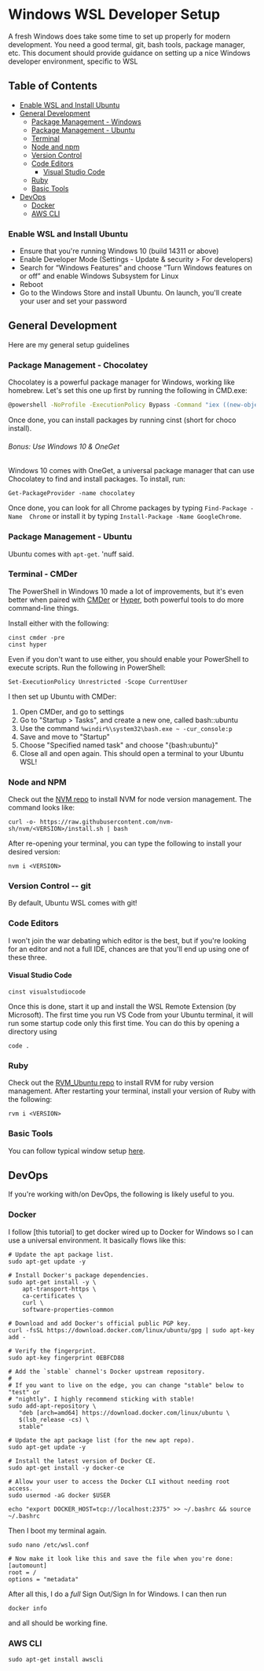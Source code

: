 # Windows WSL Developer Setup

A fresh Windows does take some time to set up properly for modern development.
You need a good termal, git, bash tools, package manager, etc. This document 
should provide guidance on setting up a nice Windows developer environment,
specific to WSL

## Table of Contents

- [Enable WSL and Install Ubuntu](#enable-wsl-and-install-ubuntu)
- [General Development](#general-development)
    - [Package Management - Windows](#package-management-chocolatey)
    - [Package Management - Ubuntu](#package-management-ubuntu)
    - [Terminal](#terminal-cmder)
    - [Node and npm](#node-and-npm)
    - [Version Control](#version-control-git)
    - [Code Editors](#code-editors)
        - [Visual Studio Code](#visual-studio-code)
    - [Ruby](#ruby)
    - [Basic Tools](#basic-tools)
- [DevOps](#devops)
    - [Docker](#docker)
    - [AWS CLI](#aws-cli)

### Enable WSL and Install Ubuntu

- Ensure that you're running Windows 10 (build 14311 or above)
- Enable Developer Mode (Settings - Update & security > For developers)
- Search for “Windows Features” and choose “Turn Windows features on or off” 
  and enable Windows Subsystem for Linux
- Reboot
- Go to the Windows Store and install Ubuntu. On launch, you'll create your user and set your password

## General Development

Here are my general setup guidelines

### Package Management - Chocolatey

Chocolatey is a powerful package manager for Windows, working like homebrew. 
Let's set this one up first by running the following in CMD.exe:

```bash
@powershell -NoProfile -ExecutionPolicy Bypass -Command "iex ((new-object net.webclient).DownloadString('https://chocolatey.org/install.ps1'))" && SET PATH=%PATH%;%ALLUSERSPROFILE%\chocolatey\bin
```

Once done, you can install packages by running cinst (short for choco install).

###### Bonus: Use Windows 10 & OneGet

Windows 10 comes with OneGet, a universal package manager that can use 
Chocolatey to find and install packages. To install, run:

```
Get-PackageProvider -name chocolatey
```

Once done, you can look for all Chrome packages by typing `Find-Package -Name 
Chrome` or install it by typing `Install-Package -Name GoogleChrome`.

### Package Management - Ubuntu

Ubuntu comes with `apt-get`. 'nuff said.

### Terminal - CMDer

The PowerShell in Windows 10 made a lot of improvements, but it's even better 
when paired with [CMDer](https://github.com/cmderdev/cmder) or 
[Hyper](https://hyper.is/), both powerful tools to do more command-line things.

Install either with the following:

```
cinst cmder -pre
cinst hyper
```

Even if you don't want to use either, you should enable your PowerShell to 
execute scripts. Run the following in PowerShell:

```
Set-ExecutionPolicy Unrestricted -Scope CurrentUser
```

I then set up Ubuntu with CMDer:

1. Open CMDer, and go to settings
2. Go to "Startup > Tasks", and create a new one, called bash::ubuntu
3. Use the command `%windir%\system32\bash.exe ~ -cur_console:p`
4. Save and move to "Startup"
5. Choose "Specified named task" and choose "{bash:ubuntu}"
6. Close all and open again. This should open a terminal to your Ubuntu WSL!

### Node and NPM

Check out the [NVM repo](https://github.com/nvm-sh/nvm#installation-and-update) 
to install NVM for node version management. The command looks like:

```
curl -o- https://raw.githubusercontent.com/nvm-sh/nvm/<VERSION>/install.sh | bash
```

After re-opening your terminal, you can type the following to install your desired 
version:

```
nvm i <VERSION>
```

### Version Control -- git

By default, Ubuntu WSL comes with git!

### Code Editors

I won't join the war debating which editor is the best, but if you're looking 
for an editor and not a full IDE, chances are that you'll end up using one of 
these three.

#### Visual Studio Code

```
cinst visualstudiocode
```

Once this is done, start it up and install the WSL Remote Extension (by 
Microsoft). The first time you run VS Code from your Ubuntu terminal, it will
run some startup code only this first time. You can do this by opening a 
directory using

```
code .
```

### Ruby

Check out the [RVM_Ubuntu repo](https://github.com/rvm/ubuntu_rvm#install) to
install RVM for ruby version management. After restarting your terminal, install
your version of Ruby with the following:

```
rvm i <VERSION>
```

### Basic Tools

You can follow typical window setup [here](../windows/README.md).

## DevOps

If you're working with/on DevOps, the following is likely useful to you.

### Docker

I follow [this tutorial] to get docker wired up to Docker for Windows so I can
use a universal environment. It basically flows like this:

```
# Update the apt package list.
sudo apt-get update -y

# Install Docker's package dependencies.
sudo apt-get install -y \
    apt-transport-https \
    ca-certificates \
    curl \
    software-properties-common

# Download and add Docker's official public PGP key.
curl -fsSL https://download.docker.com/linux/ubuntu/gpg | sudo apt-key add -

# Verify the fingerprint.
sudo apt-key fingerprint 0EBFCD88

# Add the `stable` channel's Docker upstream repository.
#
# If you want to live on the edge, you can change "stable" below to "test" or
# "nightly". I highly recommend sticking with stable!
sudo add-apt-repository \
   "deb [arch=amd64] https://download.docker.com/linux/ubuntu \
   $(lsb_release -cs) \
   stable"

# Update the apt package list (for the new apt repo).
sudo apt-get update -y

# Install the latest version of Docker CE.
sudo apt-get install -y docker-ce

# Allow your user to access the Docker CLI without needing root access.
sudo usermod -aG docker $USER

echo "export DOCKER_HOST=tcp://localhost:2375" >> ~/.bashrc && source ~/.bashrc
```

Then I boot my terminal again. 

```
sudo nano /etc/wsl.conf

# Now make it look like this and save the file when you're done:
[automount]
root = /
options = "metadata"
```

After all this, I do a *full* Sign Out/Sign In for Windows. I can then run

```
docker info
```

and all should be working fine.

### AWS CLI

```
sudo apt-get install awscli
```